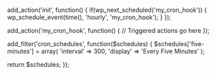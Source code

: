 add_action('init', function() {
  if(wp_next_scheduled('my_cron_hook')) {
    wp_schedule_event(time(), 'hourly', 'my_cron_hook');
  }
});

add_action('my_cron_hook', function() {
  // Triggered actions go here
});

add_filter('cron_schedules', function($schedules) {
  $schedules['five-minutes'] = array(
    'interval'  =>  300,
    'display'   =>  'Every Five Minutes'
  );

  return $schedules;
});
